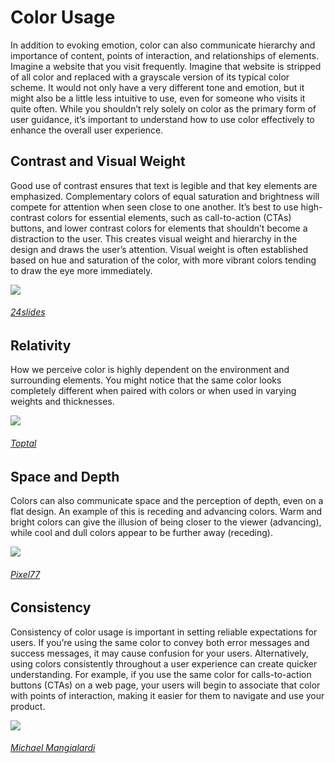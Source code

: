 # Color Usage
In addition to evoking emotion, color can also communicate hierarchy and importance of content, points of interaction, and relationships of elements. Imagine a website that you visit frequently. Imagine that website is stripped of all color and replaced with a grayscale version of its typical color scheme. It would not only have a very different tone and emotion, but it might also be a little less intuitive to use, even for someone who visits it quite often. While you shouldn’t rely solely on color as the primary form of user guidance, it’s important to understand how to use color effectively to enhance the overall user experience. 

## Contrast and Visual Weight
Good use of contrast ensures that text is legible and that key elements are emphasized. Complementary colors of equal saturation and brightness will compete for attention when seen close to one another. It’s best to use high-contrast colors for essential elements, such as call-to-action (CTAs) buttons, and lower contrast colors for elements that shouldn’t become a distraction to the user. This creates visual weight and hierarchy in the design and draws the user’s attention. Visual weight is often established based on hue and saturation of the color, with more vibrant colors tending to draw the eye more immediately.

![](https://prodesigncurriculum.s3.us-east-2.amazonaws.com/color-contrast.png)
###### [24slides](https://24slides.com/blog/powerpoint-hacks-rookies-4-must-consider-aspects/color-contrast/)
## Relativity
How we perceive color is highly dependent on the environment and surrounding elements. You might notice that the same color looks completely different when paired with colors or when used in varying weights and thicknesses.

![](https://prodesigncurriculum.s3.us-east-2.amazonaws.com/color-relativity.png)
###### [Toptal](https://www.toptal.com/designers/ui/ui-color-guide)
## Space and Depth
Colors can also communicate space and the perception of depth, even on a flat design. An example of this is receding and advancing colors. Warm and bright colors can give the illusion of being closer to the viewer (advancing), while cool and dull colors appear to be further away (receding).

![](https://prodesigncurriculum.s3.us-east-2.amazonaws.com/color-space-depth.png)
###### [Pixel77](https://pixel77.com/back-to-basics-understanding-color-part-ii/)
## Consistency 
Consistency of color usage is important in setting reliable expectations for users. If you’re using the same color to convey both error messages and success messages, it may cause confusion for your users. Alternatively, using colors consistently throughout a user experience can create quicker understanding. For example, if you use the same color for calls-to-action buttons (CTAs) on a web page, your users will begin to associate that color with points of interaction, making it easier for them to navigate and use your product.

![](https://prodesigncurriculum.s3.us-east-2.amazonaws.com/color-consistency.png)
###### [Michael Mangialardi](https://medium.com/@michaelmangial1/5-tips-to-start-organizing-my-css-72ffc5983fda)














